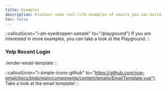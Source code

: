 ```yaml
---
title: Examples
description: Discover some real-life examples of emails you can build.
toc: false
---
```


::callout{icon="i-ph-eyedropper-sample" to="/playground"}
If you are interested in more examples, you can take a look at the Playground.
::

### Yelp Recent Login

:render-email-template
::


::callout{icon="i-simple-icons-github" to="https://github.com/vue-email/docs/blob/main/components/content/emails/EmailTemplate.vue"}
Take a look at the email template!
::
